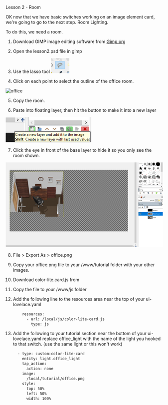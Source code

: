 
Lesson 2 - Room

OK now that we have basic switches working on an image element card, we're going to go to the next step.   Room Lighting.
 
 
To do this, we need a room.
 

1. Download GIMP image editing software from [Gimp.org](http://gimp.org/)

2. Open the lesson2.psd file in gimp

3. Use the lasso tool ![lasso](lasso.png)

4. Click on each point to select the outline of the office room.

![office](office.png)


5. Copy the room.

6. Paste into floating layer, then hit the button to make it into a new layer

![new layer](newlayer.png)


 
7. Click the eye in front of the base layer to hide it so you only see the room shown.

![room](room.png)


8. File > Export As  > office.png   
 

9. Copy your office.png file to your /www/tutorial folder with your other images.


10. Download color-lite.card.js from 


11. Copy the file to your /www/js folder 


12. Add the following line to the resources area near the top of your ui-lovelace.yaml

			resources:
			  - url: /local/js/color-lite-card.js
				type: js


		
13. Add the following to your tutorial section near the bottom of your ui-lovelace.yaml
	replace office_light with the name of the light you hooked to that switch. (use the same light or this won't work)


          - type: custom:color-lite-card
            entity: light.office_light
            tap_action:
              action: none    
            image:
              /local/tutorial/office.png   
            style:
              top: 50%
              left: 50%
              width: 100%  		
		